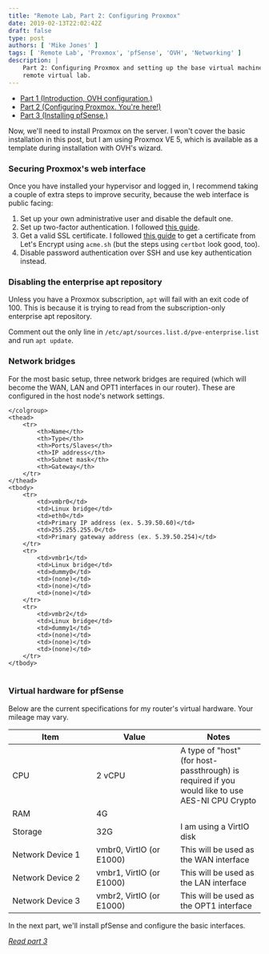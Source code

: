 ```yaml
---
title: "Remote Lab, Part 2: Configuring Proxmox"
date: 2019-02-13T22:02:42Z
draft: false
type: post
authors: [ 'Mike Jones' ]
tags: [ 'Remote Lab', 'Proxmox', 'pfSense', 'OVH', 'Networking' ]
description: |
    Part 2: Configuring Proxmox and setting up the base virtual machines for our
    remote virtual lab.
---
```


* [Part 1 (Introduction, OVH configuration.)](/posts/2019/02/13/remote_proxmox_lab_intro/)
* [Part 2 (Configuring Proxmox. You're here!)](#)
* [Part 3 (Installing pfSense.)](/posts/2019/02/17/installing_pfsense/)

Now, we'll need to install Proxmox on the server. I won't cover the basic
installation in this post, but I am using Proxmox VE 5, which is available as a
template during installation with OVH's wizard.

### Securing Proxmox's web interface

Once you have installed your hypervisor and logged in, I recommend taking a
couple of extra steps to improve security, because the web interface is public
facing:

1. Set up your own administrative user and disable the default one.
2. Set up two-factor authentication. I followed
   [this guide](http://jonspraggins.com/the-idiot-adds-two-factor-authentication-to-proxmox/).
3. Get a valid SSL certificate. I followed
   [this guide](https://pve.proxmox.com/wiki/HTTPS_Certificate_Configuration_(Version_4.x_and_newer)#Let.27s_Encrypt_using_acme.sh)
   to get a certificate from Let's Encrypt using `acme.sh` (but the steps using
   `certbot` look good, too).
4. Disable password authentication over SSH and use key authentication instead.

### Disabling the enterprise apt repository

Unless you have a Proxmox subscription, `apt` will fail with an exit code of 100.
This is because it is trying to read from the subscription-only enterprise apt
repository.

Comment out the only line in `/etc/apt/sources.list.d/pve-enterprise.list` and
run `apt update`.

### Network bridges

For the most basic setup, three network bridges are required (which will become
the WAN, LAN and OPT1 interfaces in our router). These are configured in the
host node's network settings.

<table class="table table-bordered">
    <colgroup>

    </colgroup>
    <thead>
        <tr>
            <th>Name</th>
            <th>Type</th>
            <th>Ports/Slaves</th>
            <th>IP address</th>
            <th>Subnet mask</th>
            <th>Gateway</th>
        </tr>
    </thead>
    <tbody>
        <tr>
            <td>vmbr0</td>
            <td>Linux bridge</td>
            <td>eth0</td>
            <td>Primary IP address (ex. 5.39.50.60)</td>
            <td>255.255.255.0</td>
            <td>Primary gateway address (ex. 5.39.50.254)</td>
        </tr>
        <tr>
            <td>vmbr1</td>
            <td>Linux bridge</td>
            <td>dummy0</td>
            <td>(none)</td>
            <td>(none)</td>
            <td>(none)</td>
        </tr>
        <tr>
            <td>vmbr2</td>
            <td>Linux bridge</td>
            <td>dummy1</td>
            <td>(none)</td>
            <td>(none)</td>
            <td>(none)</td>
        </tr>
    </tbody>
</table>

### Virtual hardware for pfSense

Below are the current specifications for my router's virtual hardware. Your
mileage may vary.

<table class="table table-bordered">
    <colgroup>
        <col style="width: 33.3%">
        <col style="width: 33.3%">
        <col style="width: auto">
    </colgroup>
    <thead>
        <tr>
            <th>Item</th>
            <th>Value</th>
            <th>Notes</th>
        </tr>
    </thead>
    <tbody>
        <tr>
            <td>CPU</td>
            <td>2 vCPU</td>
            <td>
                A type of "host" (for host-passthrough) is required if you would
                like to use AES-NI CPU Crypto
            </td>
        </tr>
        <tr>
            <td>RAM</td>
            <td>4G</td>
            <td></td>
        </tr>
        <tr>
            <td>Storage</td>
            <td>32G</td>
            <td>I am using a VirtIO disk</td>
        </tr>
        <tr>
            <td>Network Device 1</td>
            <td>vmbr0, VirtIO (or E1000)</td>
            <td>This will be used as the WAN interface</td>
        </tr>
        <tr>
            <td>Network Device 2</td>
            <td>vmbr1, VirtIO (or E1000)</td>
            <td>This will be used as the LAN interface</td>
        </tr>
        <tr>
            <td>Network Device 3</td>
            <td>vmbr2, VirtIO (or E1000)</td>
            <td>This will be used as the OPT1 interface</td>
        </tr>
    </tbody>
</table>

In the next part, we'll install pfSense and configure the basic interfaces.

*[Read part 3](/posts/2019/02/17/installing_pfsense)*

